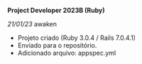 **Project Developer 2023B (Ruby)**

<em>21/01/23</em> awaken
- Projeto criado (Ruby 3.0.4 / Rails 7.0.4.1)
- Enviado para o repositório.
- Adicionado arquivo: appspec.yml
